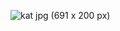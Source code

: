 ![kat jpg (691 x 200 px)](https://github.com/user-attachments/assets/9ac8289e-ebfc-4d20-8525-8497f5c4ed31)

